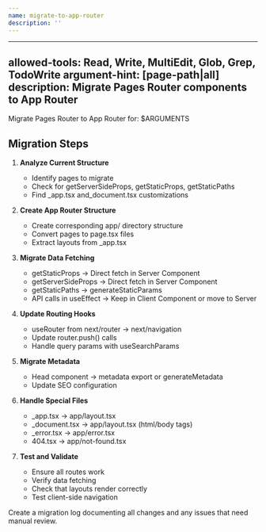 ```yaml
---
name: migrate-to-app-router
description: ''
---
```


---
allowed-tools: Read, Write, MultiEdit, Glob, Grep, TodoWrite
argument-hint: [page-path|all]
description: Migrate Pages Router components to App Router
---

Migrate Pages Router to App Router for: $ARGUMENTS

## Migration Steps

1. **Analyze Current Structure**
   - Identify pages to migrate
   - Check for getServerSideProps, getStaticProps, getStaticPaths
   - Find _app.tsx and_document.tsx customizations

2. **Create App Router Structure**
   - Create corresponding app/ directory structure
   - Convert pages to page.tsx files
   - Extract layouts from _app.tsx

3. **Migrate Data Fetching**
   - getStaticProps → Direct fetch in Server Component
   - getServerSideProps → Direct fetch in Server Component
   - getStaticPaths → generateStaticParams
   - API calls in useEffect → Keep in Client Component or move to Server

4. **Update Routing Hooks**
   - useRouter from next/router → next/navigation
   - Update router.push() calls
   - Handle query params with useSearchParams

5. **Migrate Metadata**
   - Head component → metadata export or generateMetadata
   - Update SEO configuration

6. **Handle Special Files**
   - _app.tsx → app/layout.tsx
   - _document.tsx → app/layout.tsx (html/body tags)
   - _error.tsx → app/error.tsx
   - 404.tsx → app/not-found.tsx

7. **Test and Validate**
   - Ensure all routes work
   - Verify data fetching
   - Check that layouts render correctly
   - Test client-side navigation

Create a migration log documenting all changes and any issues that need manual review.